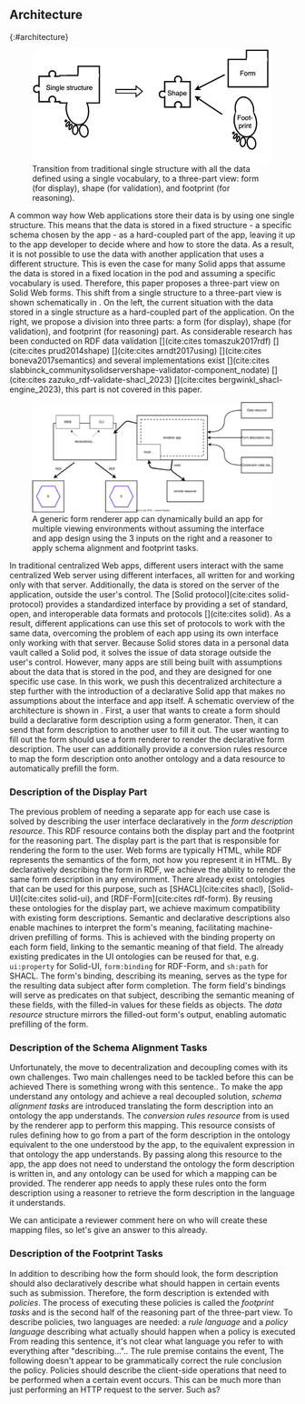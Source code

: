 ## Architecture
{:#architecture}

<figure id="fig:eaen-currently-to-goal" class="halfwidth">
<img src="img/currently-to-goal.png" alt="[Figure of shift from single structure to a three-part view]" />
<figcaption markdown="block">
Transition from traditional single structure with all the data defined using a single vocabulary, to a three-part view: form (for display), shape (for validation), and footprint (for reasoning).
</figcaption>
</figure>

A common way how Web applications store their data is by using one single structure.
This means that the data is stored in a fixed structure - a specific schema chosen by the app - as a hard-coupled part of the app, leaving it up to the app developer to decide where and how to store the data.
As a result, it is not possible to use the data with another application that uses a different structure.
This is even the case for many Solid apps that assume the data is stored in a fixed location in the pod and assuming a specific vocabulary is used.
Therefore, this paper proposes a three-part view on Solid Web forms.
This shift from a single structure to a three-part view is shown schematically in [](#fig:eaen-currently-to-goal).
On the left, the current situation with the data stored in a single structure as a hard-coupled part of the application.
On the right, we propose a division into three parts: a form (for display), shape (for validation), and footprint (for reasoning) part.
As considerable research has been conducted on RDF data validation [](cite:cites tomaszuk2017rdf) [](cite:cites prud2014shape) [](cite:cites arndt2017using) [](cite:cites boneva2017semantics) and several implementations exist [](cite:cites slabbinck_communitysolidservershape-validator-component_nodate) [](cite:cites zazuko_rdf-validate-shacl_2023) [](cite:cites bergwinkl_shacl-engine_2023), this part is not covered in this paper.

<figure id="fig:renderer-architecture">
<img src="img/stage-2.svg" alt="[Figure of high level architecture of declarative Solid apps]" />
<figcaption markdown="block">
A generic form renderer app can dynamically build an app for multiple viewing environments without assuming the interface and app design using the 3 inputs on the right and a reasoner to apply schema alignment and footprint tasks.
</figcaption>
</figure>

In traditional centralized Web apps, different users interact with the same centralized Web server using different interfaces, all written for and working only with that server.
Additionally, the data is stored on the server of the application, outside the user's control.
The [Solid protocol](cite:cites solid-protocol) provides a standardized interface by providing a set of standard, open, and interoperable data formats and protocols [](cite:cites solid).
As a result, different applications can use this set of protocols to work with the same data, overcoming the problem of each app using its own interface only working with that server.
Because Solid stores data in a personal data vault called a Solid pod, it solves the issue of data storage outside the user's control.
However, many apps are still being built with assumptions about the data that is stored in the pod, and they are designed for one specific use case.
In this work, we push this decentralized architecture a step further with the introduction of a declarative Solid app that makes no assumptions about the interface and app itself.
A schematic overview of the architecture is shown in [](#fig:renderer-architecture).
First, a user that wants to create a form should build a declarative form description using a form generator.
Then, it can send that form description to another user to fill it out.
The user wanting to fill out the form should use a form renderer to render the declarative form description.
The user can additionally provide a conversion rules resource to map the form description onto another ontology and a data resource to automatically prefill the form.


### Description of the Display Part

The previous problem of needing a separate app for each use case is solved by describing the user interface declaratively in the *form description resource*.
This RDF resource contains both the display part and the footprint for the reasoning part.
The display part is the part that is responsible for rendering the form to the user.
Web forms are typically HTML, while RDF represents the semantics of the form, not how you represent it in HTML.
By declaratively describing the form in RDF, we achieve the ability to render the same form description in any environment.
There already exist ontologies that can be used for this purpose, such as [SHACL](cite:cites shacl), [Solid-UI](cite:cites solid-ui), and [RDF-Form](cite:cites rdf-form).
By reusing these ontologies for the display part, we achieve maximum compatibility with existing form descriptions.
Semantic and declarative descriptions also enable machines to interpret the form's meaning, facilitating machine-driven prefilling of forms.
This is achieved with the binding property on each form field, linking to the semantic meaning of that field.
The already existing predicates in the UI ontologies can be reused for that, e.g. `ui:property` for Solid-UI, `form:binding` for RDF-Form, and `sh:path` for SHACL.
The form's binding, describing its meaning, serves as the type for the resulting data subject after form completion.
The form field's bindings will serve as predicates on that subject, describing the semantic meaning of these fields, with the filled-in values for these fields as objects.
The *data resource* structure mirrors the filled-out form's output, enabling automatic prefilling of the form.


### Description of the Schema Alignment Tasks

Unfortunately, the move to decentralization and decoupling comes with its own challenges.
Two main challenges need to be tackled before this can be achieved <span class="comment" data-author="RT">There is something wrong with this sentence.</span>.
To make the app understand any ontology and achieve a real decoupled solution, *schema alignment tasks* are introduced translating the form description into an ontology the app understands.
The *conversion rules resource* from [](#fig:renderer-architecture) is used by the renderer app to perform this mapping.
This resource consists of rules defining how to go from a part of the form description in the ontology equivalent to the one understood by the app, to the equivalent expression in that ontology the app understands.
By passing along this resource to the app, the app does not need to understand the ontology the form description is written in, and any ontology can be used for which a mapping can be provided.
The renderer app needs to apply these rules onto the form description using a reasoner to retrieve the form description in the language it understands.


<span class="comment" data-author="RT">We can anticipate a reviewer comment here on who will create these mapping files, so let's give an answer to this already.</span>

### Description of the Footprint Tasks

In addition to describing how the form should look, the form description should also declaratively describe what should happen in certain events such as submission.
Therefore, the form description is extended with *policies*.
The process of executing these policies is called the *footprint tasks* and is the second half of the reasoning part of the three-part view.
To describe policies, two languages are needed: a *rule language* and a *policy language* describing what actually should happen when a policy is executed <span class="comment" data-author="RT">From reading this sentence, it's not clear what language you refer to with everything after "describing...".</span>.
The rule premise contains the event, <span class="comment" data-author="RT">The following doesn't appear to be grammatically correct</span> the rule conclusion the policy.
Policies should describe the client-side operations that need to be performed when a certain event occurs.
This can be much more than just performing an HTTP request to the server. <span class="comment" data-author="RT">Such as?</span>
